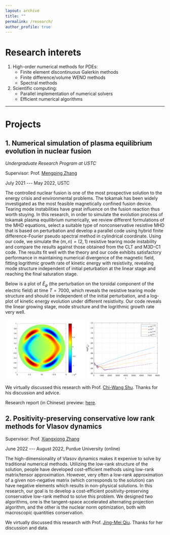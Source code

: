 ```yaml
---
layout: archive
title: ""
permalink: /research/
author_profile: true
---
```



# Research interets

1. High-order numerical methods for PDEs:
   - Finite element discontinuous Galerkin methods 
   - Finite difference/volume WENO methods
   - Spectral methods
2. Scientific computing:
   - Parallel implementation of numerical solvers
   - Efficient numerical algorithms

---


# Projects

## 1. Numerical simulation of plasma equilibrium evolution in nuclear fusion

*Undergraduate Research Program at USTC*

Supervisor: Prof. [Mengping Zhang](https://dsxt.ustc.edu.cn/zj_ywjs.asp?zzid=860)

July 2021 --- May 2022, USTC

The controlled nuclear fusion is one of the most prospective solution to the energy crisis and environmental problems. The tokamak has been widely investigated as the most feasible magnetically confined fusion device. Tearing mode instabilities have great influence on the fusion reaction thus worth stuying. In this research, in order to simulate the evolution process of tokamak plasma equilibrium numerically, we review different formulations of the MHD equations, select a suitable type of nonconservative resistive MHD that is based on perturbation and develop a parallel code using hybrid finite difference-Fourier pseudo spectral method in cylindrical coordinate. Using our code, we simulate the $(m,n)=(2,1)$ resistive tearing mode instability and compare the results against those obtained from the CLT and M3D-C1 code. The results fit well with the theory and our code exhibits satisfactory performance in maintaining numerical divergence of the magnetic field, fitting logrithmic growth rate of kinetic energy with resistivity, revealing mode structure independent of initial peturbation at the linear stage and reaching the final saturation stage.

Below is a plot of $\widetilde{E}_{\varphi}$ (the perturbation on the toroidal component of the electric field) at time $T=7000$, which reveals the resistive tearing mode structure and should be independent of the initial perturbation, and a log-plot of kinetic energy evolution under different resistivity. Our code reveals the linear growing stage, mode structure and the logrithmic growth rate very well.

<img src="../files/cpt_14.png" width="50%"/> <img src="../files/4energy.png" width="46%"/>

We virtually discussed this research with Prof. [Chi-Wang Shu](https://www.dam.brown.edu/people/shu/). Thanks for his discussion and advice.

Research report (in Chinese) preview: [here](../files/main.pdf).



## 2. Positivity-preserving conservative low rank methods for Vlasov dynamics

Supervisor: Prof. [Xiangxiong Zhang](https://www.math.purdue.edu/~zhan1966/)

June 2022 --- August 2022, Purdue University (online)

The high-dimensionality of Vlasov dynamics makes it expenive to solve by traditional numerical methods. Utilizing the low-rank structure of the solution, people have developed cost-efficient methods using low-rank matrix/tensor approximation. However, very often a low-rank approximation of a given non-negative matrix (which corresponds to the solution) can have negative elements which results in non-physical solutions. In this research, our goal is to develop a cost-efficient positivity-preserving conservative low-rank method to solve this problem. We designed two algorithms, one is the tangent-space accelerated alternating projection algorithm, and the other is the nuclear norm optimization, both with macroscopic quantities conservation.

We virtually discussed this research with Prof. [Jing-Mei Qiu](https://jingmeiqiu.github.io/). Thanks for her discussion and data.
